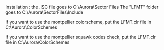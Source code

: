 Installation :
the .ISC file goes to C:\Aurora\Sector Files
The "LFMT" folder goes to C:\Aurora\SectorFiles\Include

If you want to use the montpellier colorscheme, put the LFMT.clr file in C:\Aurora\ColorSchemes

If you want to use the montpellier squawk codes check, put the LFMT.clr file in C:\Aurora\ColorSchemes

